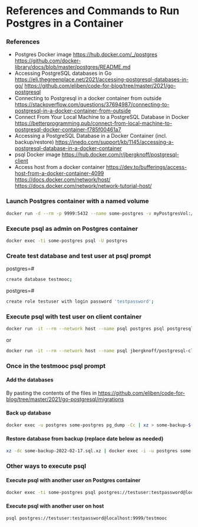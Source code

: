 # References and Commands to Run Postgres in a Container

### References

- Postgres Docker image
    https://hub.docker.com/_/postgres
    https://github.com/docker-library/docs/blob/master/postgres/README.md
- Accessing PostgreSQL databases in Go
    https://eli.thegreenplace.net/2021/accessing-postgresql-databases-in-go/
    https://github.com/eliben/code-for-blog/tree/master/2021/go-postgresql
- Connecting to Postgresql in a docker container from outside
    https://stackoverflow.com/questions/37694987/connecting-to-postgresql-in-a-docker-container-from-outside
- Connect From Your Local Machine to a PostgreSQL Database in Docker
    https://betterprogramming.pub/connect-from-local-machine-to-postgresql-docker-container-f785f00461a7
- Accessing a PostgreSQL Database in a Docker Container (incl. backup/restore)
    https://inedo.com/support/kb/1145/accessing-a-postgresql-database-in-a-docker-container
- psql Docker image
    https://hub.docker.com/r/jbergknoff/postgresql-client
- Access host from a docker container
    https://dev.to/bufferings/access-host-from-a-docker-container-4099
    https://docs.docker.com/network/host/
    https://docs.docker.com/network/network-tutorial-host/

### Launch Postgres container with a named volume
```bash
docker run -d --rm -p 9999:5432 --name some-postgres -v myPostgresVol:/var/lib/postgresql/data -e POSTGRES_PASSWORD=mysecretpassword postgres
```

### Execute psql as admin on Postgres container
```bash
docker exec -ti some-postgres psql -U postgres
```

### Create test database and test user at psql prompt
postgres=# 
```bash
create database testmooc;
```
postgres=# 
```bash
create role testuser with login password 'testpassword';
```

### Execute psql with test user on client container 
```bash
docker run -it --rm --network host --name psql postgres psql postgresql://testuser:testpassword@localhost:9999/testmooc
```
or
```bash
docker run -it --rm --network host --name psql jbergknoff/postgresql-client postgresql://testuser:testpassword@localhost:9999/testmooc
```

### Once in the testmooc psql prompt

#### Add the databases
By pasting the contents of the files in 
https://github.com/eliben/code-for-blog/tree/master/2021/go-postgresql/migrations

#### Back up database
```bash
docker exec -u postgres some-postgres pg_dump -Cc | xz > some-backup-$(date -u +%Y-%m-%d).sql.xz
```

#### Restore database from backup (replace date below as needed)
```bash
xz -dc some-backup-2022-02-17.sql.xz | docker exec -i -u postgres some-postgres psql –set ON_ERROR_STOP=on –single-transaction 
```

### Other ways to execute psql

#### Execute psql with another user on Postgres container
```bash
docker exec -ti some-postgres psql postgres://testuser:testpassword@localhost/testmooc
```

#### Execute psql with another user on host
```bash
psql postgres://testuser:testpassword@localhost:9999/testmooc
```
